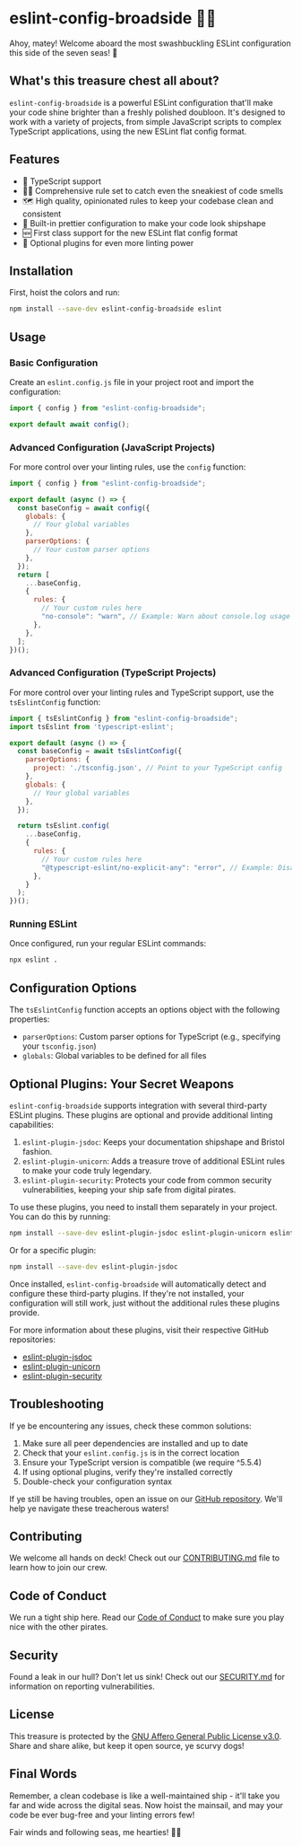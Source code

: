 # eslint-config-broadside 🏴‍☠️

Ahoy, matey! Welcome aboard the most swashbuckling ESLint configuration this side of the seven seas! 🦜

## What's this treasure chest all about?

`eslint-config-broadside` is a powerful ESLint configuration that'll make your code shine brighter than a freshly polished doubloon. It's designed to work with a variety of projects, from simple JavaScript scripts to complex TypeScript applications, using the new ESLint flat config format.

## Features

- 🦜 TypeScript support
- 🏴‍☠️ Comprehensive rule set to catch even the sneakiest of code smells
- 🗺️ High quality, opinionated rules to keep your codebase clean and consistent
- 🔧 Built-in prettier configuration to make your code look shipshape
- 🆕 First class support for the new ESLint flat config format
- 🧩 Optional plugins for even more linting power

## Installation

First, hoist the colors and run:

```bash
npm install --save-dev eslint-config-broadside eslint
```

## Usage



### Basic Configuration

Create an `eslint.config.js` file in your project root and import the configuration:

```javascript
import { config } from "eslint-config-broadside";

export default await config();
```




### Advanced Configuration (JavaScript Projects)

For more control over your linting rules, use the `config` function:

```javascript
import { config } from "eslint-config-broadside";

export default (async () => {
  const baseConfig = await config({
    globals: {
      // Your global variables
    },
    parserOptions: {
      // Your custom parser options
    },
  });
  return [
    ...baseConfig,
    {
      rules: {
        // Your custom rules here
        "no-console": "warn", // Example: Warn about console.log usage
      },
    },
  ];
})();
```

### Advanced Configuration (TypeScript Projects)

For more control over your linting rules and TypeScript support, use the `tsEslintConfig` function:

```javascript
import { tsEslintConfig } from "eslint-config-broadside";
import tsEslint from 'typescript-eslint';

export default (async () => {
  const baseConfig = await tsEslintConfig({
    parserOptions: {
      project: './tsconfig.json', // Point to your TypeScript config
    },
    globals: {
      // Your global variables
    },
  });

  return tsEslint.config(
    ...baseConfig,
    {
      rules: {
        // Your custom rules here
        "@typescript-eslint/no-explicit-any": "error", // Example: Disallow 'any' type
      },
    }
  );
})();
```

### Running ESLint

Once configured, run your regular ESLint commands:

```bash
npx eslint .
```

## Configuration Options

The `tsEslintConfig` function accepts an options object with the following properties:

- `parserOptions`: Custom parser options for TypeScript (e.g., specifying your `tsconfig.json`)
- `globals`: Global variables to be defined for all files


## Optional Plugins: Your Secret Weapons

`eslint-config-broadside` supports integration with several third-party ESLint plugins. These plugins are optional and provide additional linting capabilities:

1. `eslint-plugin-jsdoc`: Keeps your documentation shipshape and Bristol fashion.
2. `eslint-plugin-unicorn`: Adds a treasure trove of additional ESLint rules to make your code truly legendary.
3. `eslint-plugin-security`: Protects your code from common security vulnerabilities, keeping your ship safe from digital pirates.

To use these plugins, you need to install them separately in your project. You can do this by running:

```bash
npm install --save-dev eslint-plugin-jsdoc eslint-plugin-unicorn eslint-plugin-security
```

Or for a specific plugin:

```bash
npm install --save-dev eslint-plugin-jsdoc
```

Once installed, `eslint-config-broadside` will automatically detect and configure these third-party plugins. If they're not installed, your configuration will still work, just without the additional rules these plugins provide.

For more information about these plugins, visit their respective GitHub repositories:
- [eslint-plugin-jsdoc](https://github.com/gajus/eslint-plugin-jsdoc)
- [eslint-plugin-unicorn](https://github.com/sindresorhus/eslint-plugin-unicorn)
- [eslint-plugin-security](https://github.com/eslint-community/eslint-plugin-security)


## Troubleshooting

If ye be encountering any issues, check these common solutions:

1. Make sure all peer dependencies are installed and up to date
2. Check that your `eslint.config.js` is in the correct location
3. Ensure your TypeScript version is compatible (we require ^5.5.4)
4. If using optional plugins, verify they're installed correctly
5. Double-check your configuration syntax

If ye still be having troubles, open an issue on our [GitHub repository](https://github.com/Eden7600/eslint-config-broadside). We'll help ye navigate these treacherous waters!

## Contributing

We welcome all hands on deck! Check out our [CONTRIBUTING.md](/.github/CONTRIBUTING.md) file to learn how to join our crew.

## Code of Conduct

We run a tight ship here. Read our [Code of Conduct](/.github/CODE_OF_CONDUCT.md) to make sure you play nice with the other pirates.

## Security

Found a leak in our hull? Don't let us sink! Check out our [SECURITY.md](/.github/SECURITY.md) for information on reporting vulnerabilities.

## License

This treasure is protected by the [GNU Affero General Public License v3.0](LICENSE). Share and share alike, but keep it open source, ye scurvy dogs!

## Final Words

Remember, a clean codebase is like a well-maintained ship - it'll take you far and wide across the digital seas. Now hoist the mainsail, and may your code be ever bug-free and your linting errors few!

Fair winds and following seas, me hearties! 🏴‍☠️
